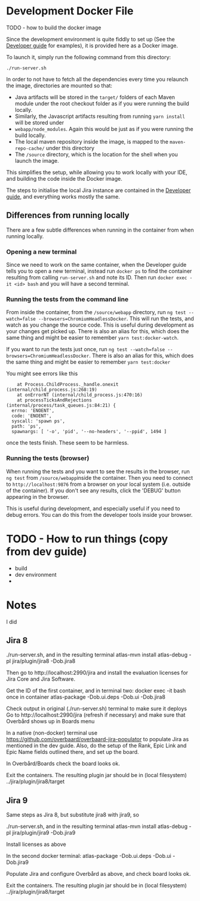 # Development Docker File

TODO - how to build the docker image

Since the development environment is quite fiddly to set up (See the [Developer guide](https://overbaard.github.io/docs/developer-guide.html) for examples), it is provided here as a Docker image.

To launch it, simply run the following command from this directory:
```shell
./run-server.sh
```
In order to not have to fetch all the dependencies every time you relaunch the image, directories are mounted so that:
* Java artifacts will be stored in the `target/` folders of each Maven module under the root checkout folder as if you were running the build locally.
* Similarly, the Javascript artifacts resulting from running `yarn install` will be stored under 
* `webapp/node_modules`. Again this would be just as if you were running the build locally.
* The local maven repository inside the image, is mapped to the `maven-repo-cache/` under this directory 
* The `/source` directory, which is the location for the shell when you launch the image.

This simplifies the setup, while allowing you to work locally with your IDE, and building the code inside the Docker image.

The steps to initialise the local Jira instance are contained in the [Developer guide](https://overbaard.github.io/docs/developer-guide.html), and everything works mostly the same.

## Differences from running locally
There are a few subtle differences when running in the container from when running locally.

### Opening a new terminal
Since we need to work on the same container, when the Developer guide tells you to open a new terminal, instead
run `docker ps` to find the container resulting from calling `run-server.sh` and note its ID. Then run 
`docker exec -it <id> bash` and you will have a second terminal.

### Running the tests from the command line
From inside the container, from the `/source/webapp` directory, run `ng test --watch=false --browsers=ChromiumHeadlessDocker`. This will run the tests, and watch as you change the source code. This is useful during development as your changes get picked up. There is also an alias for this, which does the same thing and might be easier to remember `yarn test:docker-watch`.

If you want to run the tests just once, run `ng test --watch=false --browsers=ChromiumHeadlessDocker`. There is also an alias for this, which does the same thing and might be easier to remember `yarn test:docker`

You might see errors like this
```shell
    at Process.ChildProcess._handle.onexit (internal/child_process.js:268:19)
    at onErrorNT (internal/child_process.js:470:16)
    at processTicksAndRejections (internal/process/task_queues.js:84:21) {
  errno: 'ENOENT',
  code: 'ENOENT',
  syscall: 'spawn ps',
  path: 'ps',
  spawnargs: [ '-o', 'pid', '--no-headers', '--ppid', 1494 ]
```
once the tests finish. These seem to be harmless.

### Running the tests (browser)
When running the tests and you want to see the results in the browser, run `ng test` from `/source/webapp`inside the container. Then you need to connect to `http://localhost:9876` from a browser
on your local system (i.e. outside of the container). If you don't see any results, click the 'DEBUG' button
appearing in the browser.

This is useful during development, and especially useful if you need to debug errors. You can do this from the developer tools inside your browser.

# TODO - How to run things (copy from dev guide)
- build
- dev environment
- 


# Notes
I did 

Jira 8
------

./run-server.sh, and in the resulting terminal
atlas-mvn install
atlas-debug -pl jira/plugin/jira8 -Dob.jira8

Then go to http://localhost:2990/jira and install the evaluation licenses for Jira Core and Jira Software.

Get the ID of the first container, and in terminal two:
docker exec -it <container id> bash
once in container
atlas-package -Dob.ui.deps -Dob.ui -Dob.jira8

Check output in original (./run-server.sh) terminal to make sure it deploys
Go to http://localhost:2990/jira (refresh if necessary) and make sure that Overbård shows up in Boards menu

In a native (non-docker) terminal use https://github.com/overbaard/overbaard-jira-populator to populate Jira as mentioned in the dev guide. Also, do the setup of the Rank, Epic Link and Epic Name fields outlined there, and set up the board. 

In Overbård/Boards check the board looks ok.

Exit the containers.
The resulting plugin jar should be in (local filesystem) ../jira/plugin/jira8/target

Jira 9
------
Same steps as Jira 8, but substitute jira8 with jira9, so

./run-server.sh, and in the resulting terminal
atlas-mvn install
atlas-debug -pl jira/plugin/jira9 -Dob.jira9

Install licenses as above

In the second docker terminal:
atlas-package -Dob.ui.deps -Dob.ui -Dob.jira9

Populate Jira and configure Overbård as above, and check board looks ok.

Exit the containers.
The resulting plugin jar should be in (local filesystem) ../jira/plugin/jira8/target









